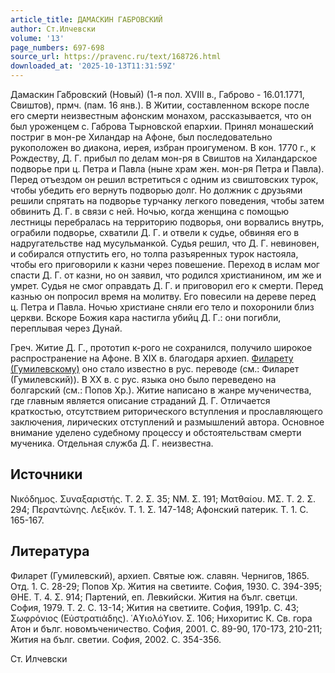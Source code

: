 ```yaml
---
article_title: ДАМАСКИН ГАБРОВСКИЙ
author: Ст.Илчевски
volume: '13'
page_numbers: 697-698
source_url: https://pravenc.ru/text/168726.html
downloaded_at: '2025-10-13T11:31:59Z'
---
```


Дамаскин Га́бровский (Новый) (1-я пол. XVIII в., Габрово - 16.01.1771, Свиштов), прмч. (пам. 16 янв.). В Житии, составленном вскоре после его смерти неизвестным афонским монахом, рассказывается, что он был уроженцем с. Габрова Тырновской епархии. Принял монашеский постриг в мон-ре Хиландар на Афоне, был последовательно рукоположен во диакона, иерея, избран проигуменом. В кон. 1770 г., к Рождеству, Д. Г. прибыл по делам мон-ря в Свиштов на Хиландарское подворье при ц. Петра и Павла (ныне храм жен. мон-ря Петра и Павла). Перед отъездом он решил встретиться с одним из свиштовских турок, чтобы убедить его вернуть подворью долг. Но должник с друзьями решили спрятать на подворье турчанку легкого поведения, чтобы затем обвинить Д. Г. в связи с ней. Ночью, когда женщина с помощью лестницы перебралась на территорию подворья, они ворвались внутрь, ограбили подворье, схватили Д. Г. и отвели к судье, обвиняя его в надругательстве над мусульманкой. Судья решил, что Д. Г. невиновен, и собирался отпустить его, но толпа разъяренных турок настояла, чтобы его приговорили к казни через повешение. Переход в ислам мог спасти Д. Г. от казни, но он заявил, что родился христианином, им же и умрет. Судья не смог оправдать Д. Г. и приговорил его к смерти. Перед казнью он попросил время на молитву. Его повесили на дереве перед ц. Петра и Павла. Ночью христиане сняли его тело и похоронили близ церкви. Вскоре Божия кара настигла убийц Д. Г.: они погибли, переплывая через Дунай.

Греч. Житие Д. Г., прототип к-рого не сохранился, получило широкое распространение на Афоне. В XIX в. благодаря архиеп. [Филарету (Гумилевскому)](<https://pravenc.ru/text/Филарету (Гумилевскому).html>) оно стало известно в рус. переводе (см.: Филарет (Гумилевский)). В ХХ в. с рус. языка оно было переведено на болгарский (см.: Попов Хр.). Житие написано в жанре мученичества, где главным является описание страданий Д. Г. Отличается краткостью, отсутствием риторического вступления и прославляющего заключения, лирических отступлений и размышлений автора. Основное внимание уделено судебному процессу и обстоятельствам смерти мученика. Отдельная служба Д. Г. неизвестна.

## Источники

Νικόδημος. Συναξαριστής. Τ. 2. Σ. 35; ΝΜ. Σ. 191; Ματθαίου. ΜΣ. Τ. 2. Σ. 294; Περαντώνης. Λεξικόν. Τ. 1. Σ. 147-148; Афонский патерик. Т. 1. С. 165-167.

## Литература

Филарет (Гумилевский), архиеп. Святые юж. славян. Чернигов, 1865. Отд. 1. С. 28-29; Попов Хр. Жития на светиите. София, 1930. С. 394-395; ΘΗΕ. Τ. 4. Σ. 914; Партений, еп. Левкийски. Жития на бълг. светци. София, 1979. Т. 2. С. 13-14; Жития на светиите. София, 1991р. С. 43; Σωφρόνιος (Εὐστρατιάδης). ῾Αϒιολόϒιον. Σ. 106; Нихоритис К. Св. гора Атон и бълг. новомъченичество. София, 2001. С. 89-90, 170-173, 210-211; Жития на бълг. светии. София, 2002. С. 354-356.

Ст.  Илчевски
